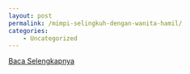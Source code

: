 ```yaml
---
layout: post
permalink: /mimpi-selingkuh-dengan-wanita-hamil/
categories:
    - Uncategorized
---
```


[Baca Selengkapnya](/07)